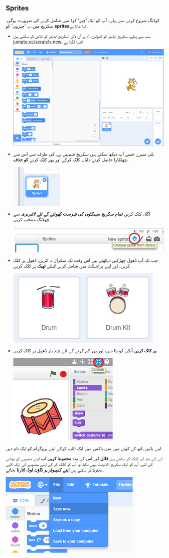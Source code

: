 ## Sprites

کوڈنگ شروع کرنے سے پہلے، آپ کو ایک 'چیز' کوڈ میں شامل کرنے کی ضرورت ہوگی. سکریچ میں، یہ 'چیزوں' کو **sprites**کہا جاتا ہے.

+ سب سے پہلے، سکریچ ایڈیٹر کو کھولیں. تم پر آن لائن اسکریچ ایڈیٹر کو تلاش کر سکتے ہیں <a href="http://jumpto.cc/scratch-new" target="_blank">jumpto.cc/scratch-new</a>. ایسا لگتا ہے:
    
    ![اسکرین شاٹ](images/band-scratch.png)

+ بلی سپرے جسے آپ دیکھ سکتے ہیں سکریچ شبیہیں ہے. کی طرف سے اس سے چھٹکارا حاصل کرتے دایاں کلک کرکے اور پھر کلک کرنے **کو حذف**.
    
    ![اسکرین شاٹ](images/band-delete.png)

+ اگلا، کلک کریں **تمام سکریچ سپیکٹوں کی فہرست کھولنے کے لئے لائبریری** سے چھلانگ منتخب کریں.
    
    ![اسکرین شاٹ](images/band-sprite-library.png)

+ جب تک آپ ڈھول چھڑکیں دیکھتے ہیں اس وقت تک سکرال نہ کریں. ڈھول پر کلک کریں، اور اپنے پراجیکٹ میں شامل کرنے کیلئے **ٹھیک** پر کلک کریں.
    
    ![اسکرین شاٹ](images/band-sprite-drum.png)

+ **پر کلک کریں** آئکن کو ہٹا دیں، اور پھر کم کرنے کے لئے چند بار ڈھول پر کلک کریں.
    
    ![اسکرین شاٹ](images/band-shrink.png)

اپنے بائیں ہاتھ کے کونے میں متن باکس میں ایک ٹائپ کرکے اپنے پروگرام کو ایک نام دیں.

اس کے بعد آپ کلک کر سکتے ہیں **فائل** اور اس کے بعد **محفوظ کریں اب** اپنے منصوبے کو بچانے کے لئے. آپ کو ایک سکریچ اکائونٹ نہیں بنایا تو، آپ کو کلک کر کے اپنے منصوبے کی ایک کاپی محفوظ کر سکتے ہیں **اپنے کمپیوٹر پر ڈاؤن لوڈ، اتارنا** بجائے.

![اسکرین شاٹ](images/band-save.png)